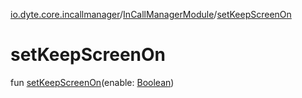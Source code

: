 [io.dyte.core.incallmanager](../index.md)/[InCallManagerModule](index.md)/[setKeepScreenOn](set-keep-screen-on.md)

# setKeepScreenOn


fun [setKeepScreenOn](set-keep-screen-on.md)(enable: [Boolean](https://kotlinlang.org/api/latest/jvm/stdlib/kotlin/-boolean/index.html))
